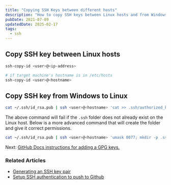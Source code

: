 ```yaml
---
title: "Copying SSH Keys between different hosts"
description: "How to copy SSH keys between Linux hosts and from Windows to Linux."
pubDate: 2021-07-09
updatedDate: 2025-02-17
tags:
  - ssh
---
```


## Copy SSH key between Linux hosts

```bash
ssh-copy-id <user>@<ip-address>

# if target machine's hostname is in /etc/hosts
ssh-copy-id <user>@<hostname>
```

## Copy SSH key from Windows to Linux

```bash
cat ~/.ssh/id_rsa.pub | ssh <user>@<hostname> 'cat >> .ssh/authorized_keys && echo "Key copied"'
```

The above command will fail if the `.ssh` folder does not already exist on the Linux host. Below is a more advanced command that will create the folder and give it correct permissions.

```bash
cat ~/.ssh/id_rsa.pub | ssh <user>@<hostname> 'umask 0077; mkdir -p .ssh; cat >> .ssh/authorized_keys && echo "Key copied"'
```

Next: <a href="https://docs.github.com/en/authentication/managing-commit-signature-verification/generating-a-new-gpg-key" target="_blank" rel="noopener noreferrer">GitHub Docs instructions for adding a GPG keys.</a>

### Related Articles

- <a href="/blog/generating-an-ssh-key-pair/" data-umami-event="copy-shh-keys-related-generate-ssh-pair">Generating an SSH key pair</a>
- <a href="/blog/setup-ssh-authentication-to-push-to-github/" data-umami-event="copy-shh-keys-related-ssh-auth-github">Setup SSH authentication to push to Github</a>
